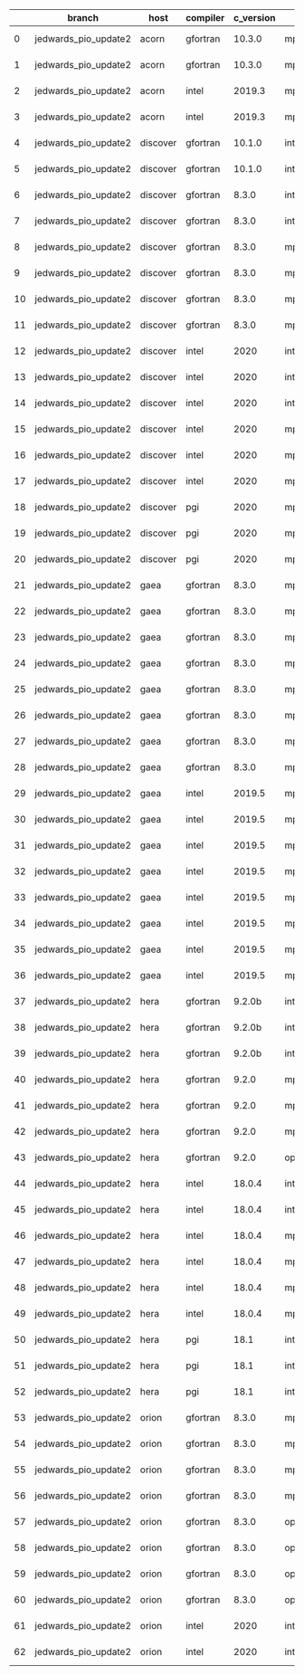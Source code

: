 |    | branch               | host     | compiler   | c_version   | mpi      | m_version   | o_g   | os     | build   | u_pass   | u_fail   | s_pass   | s_fail   | e_pass   | e_fail   | nuopc_pass   | nuopc_fail   | artifacts_hash                                                                                                 | modified                   |
|----|----------------------|----------|------------|-------------|----------|-------------|-------|--------|---------|----------|----------|----------|----------|----------|----------|--------------|--------------|----------------------------------------------------------------------------------------------------------------|----------------------------|
|  0 | jedwards_pio_update2 | acorn    | gfortran   | 10.3.0      | mpich3   | 8.1.7       | O     | Linux  | Fail    | fail     | fail     | fail     | fail     | fail     | fail     | 0            | 50           | [artifacts](https://github.com/esmf-org/esmf-test-artifacts-new/tree/1cd9adf214bb54c67c46600b47f930d8a9aef35a) | 2022-03-08 13:07:49.385940 |
|  1 | jedwards_pio_update2 | acorn    | gfortran   | 10.3.0      | mpich3   | 8.1.7       | g     | Linux  | Fail    | fail     | fail     | fail     | fail     | fail     | fail     | 0            | 50           | [artifacts](https://github.com/esmf-org/esmf-test-artifacts-new/tree/622e55cfb542a017a475c6862de74e6b1f094403) | 2022-03-08 13:07:49.385940 |
|  2 | jedwards_pio_update2 | acorn    | intel      | 2019.3      | mpi      | 8.1.7       | O     | Linux  | Fail    | fail     | fail     | fail     | fail     | fail     | fail     | 0            | 50           | [artifacts](https://github.com/esmf-org/esmf-test-artifacts-new/tree/f37d11f439660bff8c3b34ac8dd6a184cb5cc9b3) | 2022-03-08 13:07:49.385940 |
|  3 | jedwards_pio_update2 | acorn    | intel      | 2019.3      | mpi      | 8.1.7       | g     | Linux  | Fail    | fail     | fail     | fail     | fail     | fail     | fail     | 0            | 50           | [artifacts](https://github.com/esmf-org/esmf-test-artifacts-new/tree/9398da2b204080d6cc7abde5314fde110827b970) | 2022-03-08 13:07:49.385940 |
|  4 | jedwards_pio_update2 | discover | gfortran   | 10.1.0      | intelmpi | 19.1.3.304  | O     | Linux  | Pass    | 13632    | 15       | 49       | 0        | 80       | 0        | 50           | 0            | [artifacts](https://github.com/esmf-org/esmf-test-artifacts-new/tree/3c15099d7f8531411553e9f95e8e6ca3d33deacc) | 2022-03-08 13:11:31.812792 |
|  5 | jedwards_pio_update2 | discover | gfortran   | 10.1.0      | intelmpi | 19.1.3.304  | g     | Linux  | Pass    | 13632    | 15       | 49       | 0        | 80       | 0        | 50           | 0            | [artifacts](https://github.com/esmf-org/esmf-test-artifacts-new/tree/de73580c4d48b3e4ac115a8fcfcf2810e86c6799) | 2022-03-08 13:11:31.812792 |
|  6 | jedwards_pio_update2 | discover | gfortran   | 8.3.0       | intelmpi | 19.1.3.304  | O     | Linux  | Pass    | 13632    | 15       | 49       | 0        | 80       | 0        | 50           | 0            | [artifacts](https://github.com/esmf-org/esmf-test-artifacts-new/tree/f30f9c006bf19b5f8178830366ddf7dcde7df816) | 2022-03-08 13:11:31.812792 |
|  7 | jedwards_pio_update2 | discover | gfortran   | 8.3.0       | intelmpi | 19.1.3.304  | g     | Linux  | Pass    | 13632    | 15       | 49       | 0        | 80       | 0        | 50           | 0            | [artifacts](https://github.com/esmf-org/esmf-test-artifacts-new/tree/8424f1c48d0061c35e018bf9b671844df47a9034) | 2022-03-08 13:11:31.812792 |
|  8 | jedwards_pio_update2 | discover | gfortran   | 8.3.0       | mpiuni   | none        | O     | Linux  | Pass    | 12121    | 0        | 8        | 0        | 43       | 0        | 0            | 50           | [artifacts](https://github.com/esmf-org/esmf-test-artifacts-new/tree/14bdee0a59ccf84626223363a7b8c4e4a15abd93) | 2022-03-08 13:11:31.812792 |
|  9 | jedwards_pio_update2 | discover | gfortran   | 8.3.0       | mpiuni   | none        | g     | Linux  | Pass    | 12121    | 0        | 8        | 0        | 43       | 0        | 0            | 50           | [artifacts](https://github.com/esmf-org/esmf-test-artifacts-new/tree/a986dd0b67d3f91c80c25807dc9ddabd7fbe055b) | 2022-03-08 13:11:31.812792 |
| 10 | jedwards_pio_update2 | discover | gfortran   | 8.3.0       | mpt      | 2.17        | O     | Linux  | Pass    | 13647    | 0        | 49       | 0        | 80       | 0        | 46           | 4            | [artifacts](https://github.com/esmf-org/esmf-test-artifacts-new/tree/9bb8e39b2fca6c9507d8945d988060c8fda87681) | 2022-03-08 13:11:31.812792 |
| 11 | jedwards_pio_update2 | discover | gfortran   | 8.3.0       | mpt      | 2.17        | g     | Linux  | Pass    | 13647    | 0        | 49       | 0        | 80       | 0        | 46           | 4            | [artifacts](https://github.com/esmf-org/esmf-test-artifacts-new/tree/2b1f6b822123f07ff853356ccc5864abc929b82d) | 2022-03-08 13:11:31.812792 |
| 12 | jedwards_pio_update2 | discover | intel      | 2020        | intelmpi | 19.1.3.304  | O     | Linux  | Pass    | 13647    | 0        | 49       | 0        | 80       | 0        | 50           | 0            | [artifacts](https://github.com/esmf-org/esmf-test-artifacts-new/tree/7a789ada655ef2a0d7a86f917d9e2718feafafe2) | 2022-03-08 13:11:31.812792 |
| 13 | jedwards_pio_update2 | discover | intel      | 2020        | intelmpi | 19.1.3.304  | g     | Linux  | Pass    | pending  | pending  | pending  | pending  | pending  | pending  | pending      | pending      | [artifacts](https://github.com/esmf-org/esmf-test-artifacts-new/tree/73f9201b39f79fe892ebc61f161f7de442e34cdb) | 2022-03-08 08:11:13.844424 |
| 14 | jedwards_pio_update2 | discover | intel      | 2020        | intelmpi | 19.1.3.304  | g     | Linux  | Pass    | 13258    | 389      | 49       | 0        | 79       | 1        | 0            | 0            | [artifacts](https://github.com/esmf-org/esmf-test-artifacts-new/tree/9fff3a8f067730a2e203270a80ba4af4f410f80a) | 2022-03-08 13:11:31.812792 |
| 15 | jedwards_pio_update2 | discover | intel      | 2020        | mpt      | 2.17        | O     | Linux  | Fail    | fail     | fail     | fail     | fail     | fail     | fail     | fail         | fail         | [artifacts](https://github.com/esmf-org/esmf-test-artifacts-new/tree/0c4378dad42d73708f114c42840825777c4b114f) | 2022-03-08 06:11:47.104172 |
| 16 | jedwards_pio_update2 | discover | intel      | 2020        | mpt      | 2.17        | O     | Linux  | Fail    | fail     | fail     | fail     | fail     | fail     | fail     | 0            | 50           | [artifacts](https://github.com/esmf-org/esmf-test-artifacts-new/tree/5a9da317a7340b00aca7d723583d760067a486b6) | 2022-03-08 13:11:31.812792 |
| 17 | jedwards_pio_update2 | discover | intel      | 2020        | mpt      | 2.17        | g     | Linux  | Fail    | fail     | fail     | fail     | fail     | fail     | fail     | 0            | 50           | [artifacts](https://github.com/esmf-org/esmf-test-artifacts-new/tree/818930f7b1f007568f20f88fa1c4ee95fd956ec8) | 2022-03-08 13:11:31.812792 |
| 18 | jedwards_pio_update2 | discover | pgi        | 2020        | mpiuni   | none        | O     | Linux  | Pass    | 11499    | 622      | 6        | 2        | 40       | 3        | 0            | 50           | [artifacts](https://github.com/esmf-org/esmf-test-artifacts-new/tree/7bbe658203975f5362d294f9ca4a129c45cfec4a) | 2022-03-08 13:11:31.812792 |
| 19 | jedwards_pio_update2 | discover | pgi        | 2020        | mpiuni   | none        | g     | Linux  | Pass    | pending  | pending  | pending  | pending  | pending  | pending  | pending      | pending      | [artifacts](https://github.com/esmf-org/esmf-test-artifacts-new/tree/a1e54bd8753ed1d98fdcdb996c366c5522194a18) | 2022-03-08 08:11:13.844424 |
| 20 | jedwards_pio_update2 | discover | pgi        | 2020        | mpiuni   | none        | g     | Linux  | Pass    | 11499    | 622      | 4        | 4        | 40       | 3        | 0            | 50           | [artifacts](https://github.com/esmf-org/esmf-test-artifacts-new/tree/d68106969edc3578d29017d25ea97b3896eca652) | 2022-03-08 13:11:31.812792 |
| 21 | jedwards_pio_update2 | gaea     | gfortran   | 8.3.0       | mpi      | 7.7.11      | O     | Unicos | Pass    | pending  | pending  | pending  | pending  | pending  | pending  | pending      | pending      | [artifacts](https://github.com/esmf-org/esmf-test-artifacts-new/tree/12a4d08eebf8ce2f275a93b66ed69a41ed36d8c5) | 2022-03-08 05:14:38.356169 |
| 22 | jedwards_pio_update2 | gaea     | gfortran   | 8.3.0       | mpi      | 7.7.11      | O     | Unicos | Pass    | 13646    | 1        | 49       | 0        | 80       | 0        | 47           | 3            | [artifacts](https://github.com/esmf-org/esmf-test-artifacts-new/tree/416eb70c7e1c7555420ec9a045d78002888028d3) | 2022-03-08 13:13:10.774454 |
| 23 | jedwards_pio_update2 | gaea     | gfortran   | 8.3.0       | mpi      | 7.7.11      | g     | Unicos | Pass    | pending  | pending  | pending  | pending  | pending  | pending  | pending      | pending      | [artifacts](https://github.com/esmf-org/esmf-test-artifacts-new/tree/5e8542a22ab9388712abe8d81c9949e045fd86cf) | 2022-03-08 06:13:14.201718 |
| 24 | jedwards_pio_update2 | gaea     | gfortran   | 8.3.0       | mpi      | 7.7.11      | g     | Unicos | Pass    | 13257    | 390      | 49       | 0        | 79       | 1        | 31           | 19           | [artifacts](https://github.com/esmf-org/esmf-test-artifacts-new/tree/ab4ea8b14e9aae25ce5b34e2f08756fe339abffa) | 2022-03-08 13:13:10.774454 |
| 25 | jedwards_pio_update2 | gaea     | gfortran   | 8.3.0       | mpiuni   | none        | O     | Unicos | Pass    | pending  | pending  | pending  | pending  | pending  | pending  | pending      | pending      | [artifacts](https://github.com/esmf-org/esmf-test-artifacts-new/tree/d5b2e3cccf3f4241d484cbc3aef04c9327608269) | 2022-03-08 05:14:38.356169 |
| 26 | jedwards_pio_update2 | gaea     | gfortran   | 8.3.0       | mpiuni   | none        | O     | Unicos | Pass    | 12121    | 0        | 8        | 0        | 43       | 0        | 0            | 50           | [artifacts](https://github.com/esmf-org/esmf-test-artifacts-new/tree/1f76870e11387f44c491a5a6c275e678fdf3ff20) | 2022-03-08 13:13:10.774454 |
| 27 | jedwards_pio_update2 | gaea     | gfortran   | 8.3.0       | mpiuni   | none        | g     | Unicos | Pass    | pending  | pending  | pending  | pending  | pending  | pending  | pending      | pending      | [artifacts](https://github.com/esmf-org/esmf-test-artifacts-new/tree/ee311062301cbf903060963a4dbc72bf928540b2) | 2022-03-08 06:13:14.201718 |
| 28 | jedwards_pio_update2 | gaea     | gfortran   | 8.3.0       | mpiuni   | none        | g     | Unicos | Pass    | 12121    | 0        | 8        | 0        | 43       | 0        | 0            | 50           | [artifacts](https://github.com/esmf-org/esmf-test-artifacts-new/tree/557adc39060a0e5cc06e9e2d123dcd145b490160) | 2022-03-08 13:13:10.774454 |
| 29 | jedwards_pio_update2 | gaea     | intel      | 2019.5      | mpi      | 7.7.11      | O     | Unicos | Pass    | pending  | pending  | pending  | pending  | pending  | pending  | pending      | pending      | [artifacts](https://github.com/esmf-org/esmf-test-artifacts-new/tree/cb5a54eaa7de2bb7ed97ec2470547097b2b3a6ed) | 2022-03-08 05:14:38.356169 |
| 30 | jedwards_pio_update2 | gaea     | intel      | 2019.5      | mpi      | 7.7.11      | O     | Unicos | Pass    | 13632    | 15       | 49       | 0        | 80       | 0        | 47           | 3            | [artifacts](https://github.com/esmf-org/esmf-test-artifacts-new/tree/4233e841a40e8977e5ad50dd47c80c22811fcd3d) | 2022-03-08 13:13:10.774454 |
| 31 | jedwards_pio_update2 | gaea     | intel      | 2019.5      | mpi      | 7.7.11      | g     | Unicos | Pass    | pending  | pending  | pending  | pending  | pending  | pending  | pending      | pending      | [artifacts](https://github.com/esmf-org/esmf-test-artifacts-new/tree/2bb83f295a7ad36e9dbb16e04c8d35272df6e8dc) | 2022-03-08 05:14:38.356169 |
| 32 | jedwards_pio_update2 | gaea     | intel      | 2019.5      | mpi      | 7.7.11      | g     | Unicos | Pass    | 13632    | 15       | 49       | 0        | 80       | 0        | 47           | 3            | [artifacts](https://github.com/esmf-org/esmf-test-artifacts-new/tree/86da921c35b1338fdaf05d430c5a77db4aa6545f) | 2022-03-08 13:13:10.774454 |
| 33 | jedwards_pio_update2 | gaea     | intel      | 2019.5      | mpiuni   | none        | O     | Unicos | Pass    | pending  | pending  | pending  | pending  | pending  | pending  | pending      | pending      | [artifacts](https://github.com/esmf-org/esmf-test-artifacts-new/tree/b4a7ca1e86937d4e3c989dd083fc836952539717) | 2022-03-08 05:14:38.356169 |
| 34 | jedwards_pio_update2 | gaea     | intel      | 2019.5      | mpiuni   | none        | O     | Unicos | Pass    | 12106    | 15       | 8        | 0        | 43       | 0        | 0            | 50           | [artifacts](https://github.com/esmf-org/esmf-test-artifacts-new/tree/d24383b80d13a303f723c0d63be018fb794feb9f) | 2022-03-08 13:13:10.774454 |
| 35 | jedwards_pio_update2 | gaea     | intel      | 2019.5      | mpiuni   | none        | g     | Unicos | Pass    | pending  | pending  | pending  | pending  | pending  | pending  | pending      | pending      | [artifacts](https://github.com/esmf-org/esmf-test-artifacts-new/tree/4431496a86bac5e3ceb1dc2dc2eab808f9d51833) | 2022-03-08 05:14:38.356169 |
| 36 | jedwards_pio_update2 | gaea     | intel      | 2019.5      | mpiuni   | none        | g     | Unicos | Pass    | 12106    | 15       | 8        | 0        | 43       | 0        | 0            | 50           | [artifacts](https://github.com/esmf-org/esmf-test-artifacts-new/tree/a2b1fc67bb2e92fde40a9d9b11a6f77fd1c81c65) | 2022-03-08 13:13:10.774454 |
| 37 | jedwards_pio_update2 | hera     | gfortran   | 9.2.0b      | intelmpi | 2020        | O     | Linux  | Pass    | pending  | pending  | pending  | pending  | pending  | pending  | pending      | pending      | [artifacts](https://github.com/esmf-org/esmf-test-artifacts-new/tree/8a3bd092e6370f18fad2412e7f2c1497a20303b2) | 2022-03-08 06:15:36.331164 |
| 38 | jedwards_pio_update2 | hera     | gfortran   | 9.2.0b      | intelmpi | 2020        | O     | Linux  | Pass    | 0        | 8769     | 0        | 49       | 0        | 80       | 0            | 50           | [artifacts](https://github.com/esmf-org/esmf-test-artifacts-new/tree/0c7eee80d1f895a8fda4b8ff9c75343c9762a25b) | 2022-03-08 13:15:35.423192 |
| 39 | jedwards_pio_update2 | hera     | gfortran   | 9.2.0b      | intelmpi | 2020        | g     | Linux  | Pass    | 0        | 8769     | 0        | 49       | 0        | 80       | 0            | 50           | [artifacts](https://github.com/esmf-org/esmf-test-artifacts-new/tree/df3486c952a34160daae547951d0a7a2b38f9b84) | 2022-03-08 13:15:35.423192 |
| 40 | jedwards_pio_update2 | hera     | gfortran   | 9.2.0       | mpiuni   | none        | O     | Linux  | Pass    | pending  | pending  | pending  | pending  | pending  | pending  | pending      | pending      | [artifacts](https://github.com/esmf-org/esmf-test-artifacts-new/tree/3513571a0755c0063891ee018606242cd05b5fac) | 2022-03-08 06:15:36.331164 |
| 41 | jedwards_pio_update2 | hera     | gfortran   | 9.2.0       | mpiuni   | none        | O     | Linux  | Pass    | 12121    | 0        | 8        | 0        | 43       | 0        | 0            | 50           | [artifacts](https://github.com/esmf-org/esmf-test-artifacts-new/tree/eda78dc342cd98bdb054158afcbe169e4020b7f5) | 2022-03-08 13:15:35.423192 |
| 42 | jedwards_pio_update2 | hera     | gfortran   | 9.2.0       | mpiuni   | none        | g     | Linux  | Pass    | 12121    | 0        | 8        | 0        | 43       | 0        | 0            | 50           | [artifacts](https://github.com/esmf-org/esmf-test-artifacts-new/tree/8817a8fa7f6283bf7e01a7c735e8d7b7e3a6f424) | 2022-03-08 13:15:35.423192 |
| 43 | jedwards_pio_update2 | hera     | gfortran   | 9.2.0       | openmpi  | 3.1.4       | O     | Linux  | Fail    | fail     | fail     | fail     | fail     | fail     | fail     | 0            | 50           | [artifacts](https://github.com/esmf-org/esmf-test-artifacts-new/tree/468d0194c657732960dc8d7c15e43121d041b839) | 2022-03-08 13:15:35.423192 |
| 44 | jedwards_pio_update2 | hera     | intel      | 18.0.4      | intelmpi | 2018.4.274  | O     | Linux  | Fail    | fail     | fail     | fail     | fail     | fail     | fail     | 0            | 50           | [artifacts](https://github.com/esmf-org/esmf-test-artifacts-new/tree/d2206787f1ff7a6eefe2dd7f2e6fc228b6bc746e) | 2022-03-08 13:15:35.423192 |
| 45 | jedwards_pio_update2 | hera     | intel      | 18.0.4      | intelmpi | 2018.4.274  | g     | Linux  | Fail    | fail     | fail     | fail     | fail     | fail     | fail     | 0            | 50           | [artifacts](https://github.com/esmf-org/esmf-test-artifacts-new/tree/81cfa85b45eb70adb583a49844dadaaad58b96d7) | 2022-03-08 13:15:35.423192 |
| 46 | jedwards_pio_update2 | hera     | intel      | 18.0.4      | mpiuni   | none        | O     | Linux  | Pass    | pending  | pending  | pending  | pending  | pending  | pending  | pending      | pending      | [artifacts](https://github.com/esmf-org/esmf-test-artifacts-new/tree/385b31800039f682577c2ba22eba47fb6009f55f) | 2022-03-08 06:15:36.331164 |
| 47 | jedwards_pio_update2 | hera     | intel      | 18.0.4      | mpiuni   | none        | O     | Linux  | Pass    | 12121    | 0        | 8        | 0        | 43       | 0        | 0            | 50           | [artifacts](https://github.com/esmf-org/esmf-test-artifacts-new/tree/45a5601cd50cbbbbbc3a5e33322018b0b60c56bf) | 2022-03-08 13:15:35.423192 |
| 48 | jedwards_pio_update2 | hera     | intel      | 18.0.4      | mpiuni   | none        | g     | Linux  | Pass    | pending  | pending  | pending  | pending  | pending  | pending  | pending      | pending      | [artifacts](https://github.com/esmf-org/esmf-test-artifacts-new/tree/02c584c22f8b08c6eb84a330361ab94fb95ac2d8) | 2022-03-08 06:15:36.331164 |
| 49 | jedwards_pio_update2 | hera     | intel      | 18.0.4      | mpiuni   | none        | g     | Linux  | Pass    | 12121    | 0        | 8        | 0        | 43       | 0        | 0            | 50           | [artifacts](https://github.com/esmf-org/esmf-test-artifacts-new/tree/25492ec1d7fa180b7f6e45f9337130eca5d43f3e) | 2022-03-08 13:15:35.423192 |
| 50 | jedwards_pio_update2 | hera     | pgi        | 18.1        | intelmpi | 2018.0.4    | O     | Linux  | Fail    | fail     | fail     | fail     | fail     | fail     | fail     | 0            | 50           | [artifacts](https://github.com/esmf-org/esmf-test-artifacts-new/tree/60e80fc10888feeac94023ada3026e3b94216a28) | 2022-03-08 13:15:35.423192 |
| 51 | jedwards_pio_update2 | hera     | pgi        | 18.1        | intelmpi | 2018.0.4    | g     | Linux  | Fail    | fail     | fail     | fail     | fail     | fail     | fail     | fail         | fail         | [artifacts](https://github.com/esmf-org/esmf-test-artifacts-new/tree/000c9b035bc7612cdf86963c9c8fb6255de29804) | 2022-03-08 08:14:59.795786 |
| 52 | jedwards_pio_update2 | hera     | pgi        | 18.1        | intelmpi | 2018.0.4    | g     | Linux  | Fail    | fail     | fail     | fail     | fail     | fail     | fail     | 0            | 50           | [artifacts](https://github.com/esmf-org/esmf-test-artifacts-new/tree/370f41184ed6ab010500116a4781051be6bb4250) | 2022-03-08 13:15:35.423192 |
| 53 | jedwards_pio_update2 | orion    | gfortran   | 8.3.0       | mpiuni   | none        | O     | Linux  | Pass    | pending  | pending  | pending  | pending  | pending  | pending  | pending      | pending      | [artifacts](https://github.com/esmf-org/esmf-test-artifacts-new/tree/073b9e2891d8296d124a366a098152a5b45c24b6) | 2022-03-08 10:19:12.983783 |
| 54 | jedwards_pio_update2 | orion    | gfortran   | 8.3.0       | mpiuni   | none        | O     | Linux  | Pass    | 12121    | 0        | 8        | 0        | 43       | 0        | 0            | 50           | [artifacts](https://github.com/esmf-org/esmf-test-artifacts-new/tree/d0292b5f01786af972dfb120a86a7594df6043ce) | 2022-03-08 13:19:30.618229 |
| 55 | jedwards_pio_update2 | orion    | gfortran   | 8.3.0       | mpiuni   | none        | g     | Linux  | Pass    | pending  | pending  | pending  | pending  | pending  | pending  | pending      | pending      | [artifacts](https://github.com/esmf-org/esmf-test-artifacts-new/tree/93ffa9b68b50aa5568034873b58bada6ea7d8ba9) | 2022-03-08 10:19:12.983783 |
| 56 | jedwards_pio_update2 | orion    | gfortran   | 8.3.0       | mpiuni   | none        | g     | Linux  | Pass    | 12121    | 0        | 8        | 0        | 43       | 0        | 0            | 50           | [artifacts](https://github.com/esmf-org/esmf-test-artifacts-new/tree/aedfa957dee1ca393188fe7e160e1364c05d702f) | 2022-03-08 13:19:30.618229 |
| 57 | jedwards_pio_update2 | orion    | gfortran   | 8.3.0       | openmpi  | 4.0.2       | O     | Linux  | Pass    | pending  | pending  | pending  | pending  | pending  | pending  | pending      | pending      | [artifacts](https://github.com/esmf-org/esmf-test-artifacts-new/tree/2ca597f4bd391c7c5a05efc55547900a2d0c46ae) | 2022-03-08 09:19:21.591323 |
| 58 | jedwards_pio_update2 | orion    | gfortran   | 8.3.0       | openmpi  | 4.0.2       | O     | Linux  | Pass    | 13647    | 0        | 49       | 0        | 80       | 0        | 50           | 0            | [artifacts](https://github.com/esmf-org/esmf-test-artifacts-new/tree/f4a23caf5c69498b8182341430319116ad0db6ce) | 2022-03-08 13:19:30.618229 |
| 59 | jedwards_pio_update2 | orion    | gfortran   | 8.3.0       | openmpi  | 4.0.2       | g     | Linux  | Pass    | pending  | pending  | pending  | pending  | pending  | pending  | pending      | pending      | [artifacts](https://github.com/esmf-org/esmf-test-artifacts-new/tree/c5172b9095daa6762f99e4e0d59df2efeced27f6) | 2022-03-08 10:19:12.983783 |
| 60 | jedwards_pio_update2 | orion    | gfortran   | 8.3.0       | openmpi  | 4.0.2       | g     | Linux  | Pass    | 13258    | 389      | 49       | 0        | 79       | 1        | 34           | 16           | [artifacts](https://github.com/esmf-org/esmf-test-artifacts-new/tree/10afe3904a50184d3b6b8deeb5b7a15f5fd0eb0a) | 2022-03-08 13:19:30.618229 |
| 61 | jedwards_pio_update2 | orion    | intel      | 2020        | intelmpi | 2020.2      | O     | Linux  | Pass    | pending  | pending  | pending  | pending  | pending  | pending  | pending      | pending      | [artifacts](https://github.com/esmf-org/esmf-test-artifacts-new/tree/c1141a5b04d713a6e90af1198184d9ecbecbde4f) | 2022-03-08 13:19:30.618229 |
| 62 | jedwards_pio_update2 | orion    | intel      | 2020        | intelmpi | 2020.2      | g     | Linux  | Pass    | pending  | pending  | pending  | pending  | pending  | pending  | pending      | pending      | [artifacts](https://github.com/esmf-org/esmf-test-artifacts-new/tree/9257a7eea8db5cc403793fb972a5505546ef15be) | 2022-03-08 13:19:30.618229 |